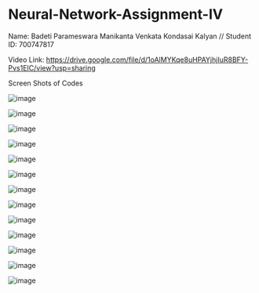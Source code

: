 # Neural-Network-Assignment-IV

Name: Badeti Parameswara Manikanta Venkata Kondasai Kalyan // Student ID: 700747817

Video Link: https://drive.google.com/file/d/1oAlMYKqe8uHPAYjhjIuR8BFY-Pvs1EIC/view?usp=sharing

Screen Shots of Codes

![image](https://github.com/Kalyansai6/Neural-Network-Assignment-IV/assets/123040832/885baf34-5eb3-49ae-9494-4f025e8e4249)

![image](https://github.com/Kalyansai6/Neural-Network-Assignment-IV/assets/123040832/adf1fd29-6c7d-4150-8579-a1e33c6219f2)

![image](https://github.com/Kalyansai6/Neural-Network-Assignment-IV/assets/123040832/59c0e5d6-63ef-446a-996e-0cb41c6bb93b)

![image](https://github.com/Kalyansai6/Neural-Network-Assignment-IV/assets/123040832/e1fd429e-f707-4318-95ba-b48e1ef58309)

![image](https://github.com/Kalyansai6/Neural-Network-Assignment-IV/assets/123040832/f57390d2-66cc-4224-8039-d7b05dbd8f51)

![image](https://github.com/Kalyansai6/Neural-Network-Assignment-IV/assets/123040832/80f6526b-226d-43ea-9256-3f92b04ae7c1)

![image](https://github.com/Kalyansai6/Neural-Network-Assignment-IV/assets/123040832/e4100ab7-657a-469b-9e60-28513da44bb9)

![image](https://github.com/Kalyansai6/Neural-Network-Assignment-IV/assets/123040832/cbe38316-025d-44c3-a7b1-b344f32b3aaa)

![image](https://github.com/Kalyansai6/Neural-Network-Assignment-IV/assets/123040832/77c2c661-4359-48eb-af28-0ecb0f67b29b)

![image](https://github.com/Kalyansai6/Neural-Network-Assignment-IV/assets/123040832/35de27c3-83fe-496f-83b2-3379d49f966f)

![image](https://github.com/Kalyansai6/Neural-Network-Assignment-IV/assets/123040832/83248973-f60b-4c15-9139-661c95e1a737)

![image](https://github.com/Kalyansai6/Neural-Network-Assignment-IV/assets/123040832/49d84295-5c07-43fe-8328-a20dd90a8de2)

![image](https://github.com/Kalyansai6/Neural-Network-Assignment-IV/assets/123040832/6f09c86e-a715-499c-a485-666972299ecd)

